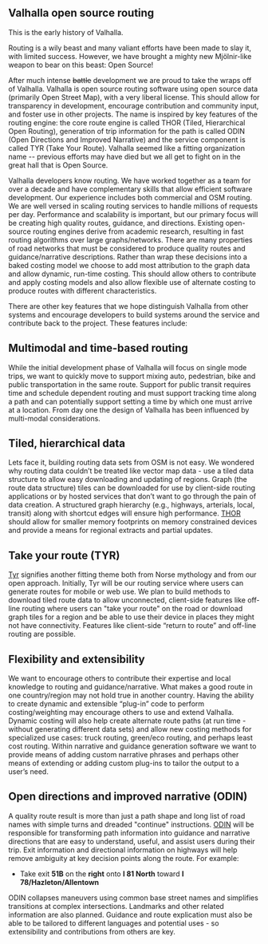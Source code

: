 ## Valhalla open source routing

This is the early history of Valhalla.

Routing is a wily beast and many valiant efforts have been made to slay it, with limited success. However, we have brought a mighty new Mjölnir-like weapon to bear on this beast: Open Source!

After much intense ~~battle~~ development we are proud to take the wraps off of Valhalla. Valhalla is open source routing software using open source data (primarily Open Street Map), with a very liberal license. This should allow for transparency in development, encourage contribution and community input, and foster use in other projects. The name is inspired by key features of the routing engine: the core route engine is called THOR (Tiled, Hierarchical Open Routing), generation of trip information for the path is called ODIN (Open Directions and Improved Narrative) and the service component is called TYR (Take Your Route). Valhalla seemed like a fitting organization name -- previous efforts may have died but we all get to fight on in the great hall that is Open Source.

Valhalla developers know routing. We have worked together as a team for over a decade and have complementary skills that allow efficient software development. Our experience includes both commercial and OSM routing. We are well versed in scaling routing services to handle millions of requests per day. Performance and scalability is important, but our primary focus will be creating high quality routes, guidance, and directions. Existing open-source routing engines derive from academic research, resulting in fast routing algorithms over large graphs/networks. There are many properties of road networks that must be considered to produce quality routes and guidance/narrative descriptions. Rather than wrap these decisions into a baked costing model we choose to add most attribution to the graph data and allow dynamic, run-time costing. This should allow others to contribute and apply costing models and also allow flexible use of alternate costing to produce routes with different characteristics.

There are other key features that we hope distinguish Valhalla from other systems and encourage developers to build systems around the service and contribute back to the project. These features include:

## Multimodal and time-based routing

While the initial development phase of Valhalla will focus on single mode trips, we want to quickly move to support mixing auto, pedestrian, bike and public transportation in the same route. Support for public transit requires time and schedule dependent routing and must support tracking time along a path and can potentially support setting a time by which one must arrive at a location. From day one the design of Valhalla has been influenced by multi-modal considerations.

## Tiled, hierarchical data

Lets face it, building routing data sets from OSM is not easy. We wondered why routing data couldn’t be treated like vector map data - use a tiled data structure to allow easy downloading and updating of regions. Graph (the route data structure) tiles can be downloaded for use by client-side routing applications or by hosted services that don’t want to go through the pain of data creation. A structured graph hierarchy (e.g., highways, arterials, local, transit) along with shortcut edges will ensure high performance. [THOR](https://github.com/tpportugal/tpp_valhalla/tree/master/docs/thor) should allow for smaller memory footprints on memory constrained devices and provide a means for regional extracts and partial updates.

## Take your route (TYR)

[Tyr](https://github.com/tpportugal/tpp_valhalla/blob/master/docs/tyr.md) signifies another fitting theme both from Norse mythology and from our open approach. Initially, Tyr will be our routing service where users can generate routes for mobile or web use. We plan to build methods to download tiled route data to allow unconnected, client-side features like off-line routing where users can "take your route" on the road or download graph tiles for a region and be able to use their device in places they might not have connectivity. Features like client-side “return to route” and off-line routing are possible.

## Flexibility and extensibility

We want to encourage others to contribute their expertise and local knowledge to routing and guidance/narrative. What makes a good route in one country/region may not hold true in another country. Having the ability to create dynamic and extensible “plug-in” code to perform costing/weighting may encourage others to use and extend Valhalla. Dynamic costing will also help create alternate route paths (at run time - without generating different data sets) and allow new costing methods for specialized use cases: truck routing, green/eco routing, and perhaps least cost routing. Within narrative and guidance generation software we want to provide means of adding custom narrative phrases and perhaps other means of extending or adding custom plug-ins to tailor the output to a user’s need.

## Open directions and improved narrative (ODIN)

A quality route result is more than just a path shape and long list of road names with simple turns and dreaded "continue" instructions. [ODIN](https://github.com/tpportugal/tpp_valhalla/blob/master/docs/odin.md) will be responsible for transforming path information into guidance and narrative directions that are easy to understand, useful, and assist users during their trip. Exit information and directional information on highways will help remove ambiguity at key decision points along the route. For example:
- Take exit **51B** on the **right** onto **I 81 North** toward **I 78/Hazleton/Allentown**

ODIN collapses maneuvers using common base street names and simplifies transitions at complex intersections. Landmarks and other related information are also planned. Guidance and route explication must also be able to be tailored to different languages and potential uses - so extensibility and contributions from others are key.
